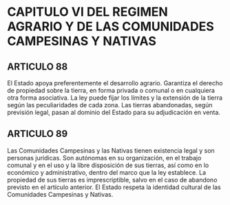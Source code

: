 # CAPITULO VI DEL REGIMEN AGRARIO Y DE LAS COMUNIDADES CAMPESINAS Y NATIVAS
## ARTICULO 88
El Estado apoya preferentemente el desarrollo agrario. 
Garantiza el derecho de propiedad sobre la tierra, en forma privada o comunal o en cualquiera otra forma asociativa. 
La ley puede fijar los límites y la extensión de la tierra según las peculiaridades de cada zona. 
Las tierras abandonadas, según previsión legal, pasan al dominio del Estado para su adjudicación en venta. 


## ARTICULO 89
Las Comunidades Campesinas y las Nativas tienen existencia legal y son personas jurídicas. 
Son autónomas en su organización, en el trabajo comunal y en el uso y la libre disposición de sus tierras, así como en lo económico y administrativo, dentro del marco que la ley establece. 
La propiedad de sus tierras es imprescriptible, salvo en el caso de abandono previsto en el artículo anterior. 
El Estado respeta la identidad cultural de las Comunidades Campesinas y Nativas.  

